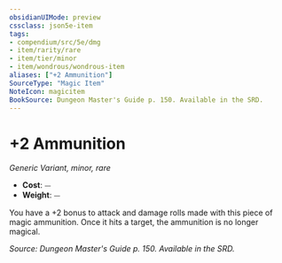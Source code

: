 ```yaml
---
obsidianUIMode: preview
cssclass: json5e-item
tags:
- compendium/src/5e/dmg
- item/rarity/rare
- item/tier/minor
- item/wondrous/wondrous-item
aliases: ["+2 Ammunition"]
SourceType: "Magic Item"
NoteIcon: magicitem
BookSource: Dungeon Master's Guide p. 150. Available in the SRD.
---
```

# +2 Ammunition
*Generic Variant, minor, rare*  

- **Cost**: ⏤
- **Weight**: ⏤

You have a +2 bonus to attack and damage rolls made with this piece of magic ammunition. Once it hits a target, the ammunition is no longer magical.

*Source: Dungeon Master's Guide p. 150. Available in the SRD.*